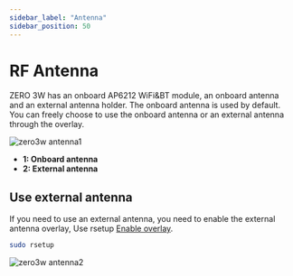```yaml
---
sidebar_label: "Antenna"
sidebar_position: 50
---
```


# RF Antenna

ZERO 3W has an onboard AP6212 WiFi&BT module, an onboard antenna and an external antenna holder. The onboard antenna is used by default. You can freely choose to use the onboard antenna or an external antenna through the overlay.

![zero3w antenna1 ](/img/zero/zero3w/zero3w-antenna1.webp)

- **1: Onboard antenna**
- **2: External antenna**

## Use external antenna

If you need to use an external antenna, you need to enable the external antenna overlay, Use rsetup [Enable overlay](/radxa-os/rsetup/devicetree).

```bash
sudo rsetup
```

![zero3w antenna2 ](/img/zero/zero3w/zero3w-antenna2.webp)

